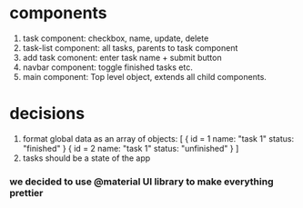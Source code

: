 # components 
1. task component: checkbox, name, update, delete 
2. task-list component: all tasks, parents to task component 
3. add task comonent: enter task name + submit button 
4. navbar component: toggle finished tasks etc. 
5. main component: Top level object, extends all child components.

# decisions 
1. format global data as an array of objects: 
    [
        {
            id = 1 
            name: "task 1" 
            status: "finished"
        }
         {
             id = 2 
            name: "task 1" 
            status: "unfinished"
        }
    ]
2. tasks should be a state of the app



### we decided to use @material UI library to make everything prettier  